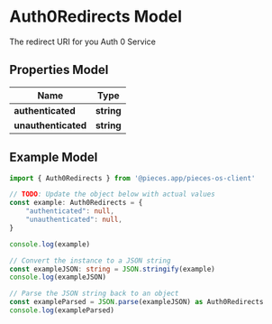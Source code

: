 
# Auth0Redirects Model

The redirect URI for you Auth 0 Service

## Properties Model

Name | Type
------------ | -------------
**authenticated** | **string**
**unauthenticated** | **string**

## Example Model

```typescript
import { Auth0Redirects } from '@pieces.app/pieces-os-client'

// TODO: Update the object below with actual values
const example: Auth0Redirects = {
    "authenticated": null,
    "unauthenticated": null,
}

console.log(example)

// Convert the instance to a JSON string
const exampleJSON: string = JSON.stringify(example)
console.log(exampleJSON)

// Parse the JSON string back to an object
const exampleParsed = JSON.parse(exampleJSON) as Auth0Redirects
console.log(exampleParsed)
```


